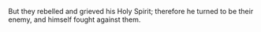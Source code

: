 But they rebelled and grieved his Holy Spirit; therefore he turned to be their enemy, and himself fought against them.
